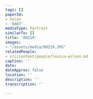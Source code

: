 ```yaml
---
tags: []
paperId:
- Velox
- '8407'
mediaType: Portrait
similarTo: []
title: '00219'
images:
- "/assets/media/00219.JPG"
relatedPeople:
- src/content/people/louisa-wilson.md
caption: ''
date: 
dateApprox: false
location: ''
description: ''
transcription: ''

---
```


